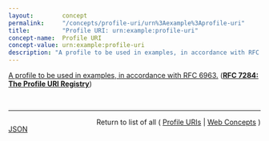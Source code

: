 ```yaml
---
layout:        concept
permalink:     "/concepts/profile-uri/urn%3Aexample%3Aprofile-uri"
title:         "Profile URI: urn:example:profile-uri"
concept-name:  Profile URI
concept-value: urn:example:profile-uri
description: "A profile to be used in examples, in accordance with RFC 6963."
---
```


[A profile to be used in examples, in accordance with RFC 6963.](https://datatracker.ietf.org/doc/html/rfc7284#section-3 "Read documentation for Profile URI &#34;urn:example:profile-uri&#34;") (**[RFC 7284: The Profile URI Registry](/specs/IETF/RFC/7284 "This document defines a registry for profile URIs to be used in specifications standardizing profiles.")**)

<br/>
<hr/>

<p style="float : left"><a href="./urn:example:profile-uri.json" title="JSON representing this particular Web Concept value">JSON</a></p>
<p style="text-align: right">Return to list of all ( <a href="../profile-uri/">Profile URIs</a> | <a href="../">Web Concepts</a> )</p>
